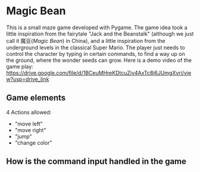# Magic Bean
This is a small maze game developed with Pygame. The game idea took a little inspiration from the fairytale "Jack and the Beanstalk" (although we just call it 魔豆(*Magic Bean*) in China), and a little inspiration from the underground levels in the classical Super Mario. The player just needs to control the character by typing in certain commands, to find a way up on the ground, where the wonder seeds can grow. 
Here is a demo video of the game play: https://drive.google.com/file/d/1BCeuMHreKDtcuZiy4AxTc8i6JUmgXvri/view?usp=drive_link

## Game elements
[](read_me_pics/gameplay_screenshot_anno.png)
4 Actions allowed:
- "move left"
- "move right"
- "jump"
- "change color"

## How is the command input handled in the game
